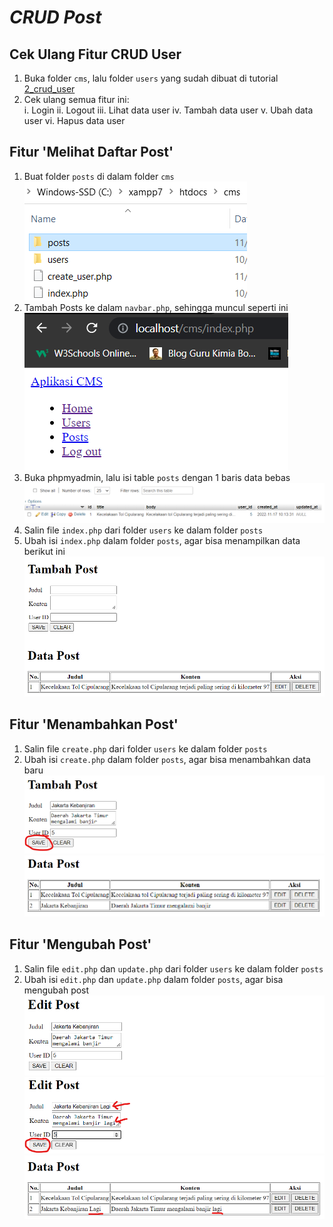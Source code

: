 # _CRUD Post_

## Cek Ulang Fitur CRUD User

1. Buka folder `cms`, lalu folder `users` yang sudah dibuat di tutorial [2_crud_user](../2_crud_user)
2. Cek ulang semua fitur ini:<br>
    i. Login
    ii. Logout
    iii. Lihat data user
    iv. Tambah data user
    v. Ubah data user
    vi. Hapus data user

## Fitur 'Melihat Daftar Post'

1. Buat folder `posts` di dalam folder `cms`<br>
![posts_folder](./assets/posts_folder.png)
2. Tambah Posts ke dalam `navbar.php`, sehingga muncul seperti ini<br>
![posts_menu](./assets/posts_menu.png)
3. Buka phpmyadmin, lalu isi table `posts` dengan 1 baris data bebas<br>
![posts_phpmyadmin](./assets/posts_phpmyadmin.png)
4. Salin file `index.php` dari folder `users` ke dalam folder `posts`
5. Ubah isi `index.php` dalam folder `posts`, agar bisa menampilkan data berikut ini<br>
![posts_php](./assets/posts_php.png)

## Fitur 'Menambahkan Post'
1. Salin file `create.php` dari folder `users` ke dalam folder `posts`
2. Ubah isi `create.php` dalam folder `posts`, agar bisa menambahkan data baru<br>
![posts_add_form](./assets/posts_add_form.png)
![posts_add_table](./assets/posts_add_table.png)

## Fitur 'Mengubah Post'
1. Salin file `edit.php` dan `update.php` dari folder `users` ke dalam folder `posts`
2. Ubah isi `edit.php` dan `update.php` dalam folder `posts`, agar bisa mengubah post<br>
![posts_edit_form](./assets/posts_edit_form.png)
![post_edit_form_2](./assets/post_edit_form_2.png)
![post_edit_table](./assets/post_edit_table.png)

